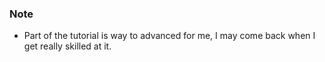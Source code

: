 ### Note
- Part of the tutorial is way to advanced for me, I may come back when I get really skilled at it.
